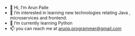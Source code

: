 - 👋 Hi, I’m Arun Palle
- 👀 I’m interested in learning new technologies relating Java , microservices and frontend.
- 🌱 I’m currently learning Python
- 📫 you can reach me at arunp.programmer@gmail.com

<!---
arunpalle87/arunpalle87 is a ✨ special ✨ repository because its `README.md` (this file) appears on your GitHub profile.
You can click the Preview link to take a look at your changes.
--->
